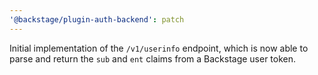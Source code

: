 ```yaml
---
'@backstage/plugin-auth-backend': patch
---
```


Initial implementation of the `/v1/userinfo` endpoint, which is now able to parse and return the `sub` and `ent` claims from a Backstage user token.

